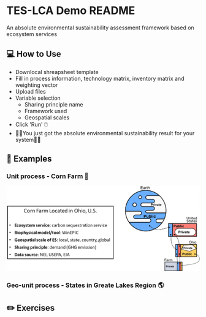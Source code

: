 # TES-LCA Demo README

An absolute environmental sustainability assessment framework based on ecosystem services 

## 💻 How to Use
* Downlocal shreapsheet template
* Fill in process information, technology matrix, inventory matrix and weighting vector
* Upload files
* Variable selection
    * Sharing principle name
    * Framework used
    * Geospatial scales 
*  Click 'Run' 🖱️ 
* 🎉🎉You just got the absolute environmental sustainability result for your system🎉🎉


## 👀 Examples
### Unit process - Corn Farm 🌽

![Logo](https://github.com/YingX110/TESdemo/raw/interface/images/cornfarm.png)

### Geo-unit process - States in Greate Lakes Region 🌎
### 

## ✏️ Exercises